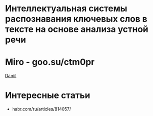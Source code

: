 # Интеллектуальная системы распознавания ключевых слов в тексте на основе анализа устной речи

# Miro - goo.su/ctm0pr

[Daniil](https://daniilshat.ru/)

# Интересные статьи
* habr.com/ru/articles/814057/

